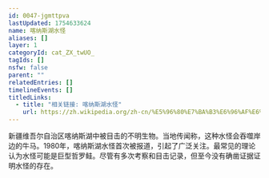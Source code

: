 ```yaml
---
id: 0047-jgmttpva
lastUpdated: 1754633624
name: 喀纳斯湖水怪
aliases: []
layer: 1
categoryId: cat_ZX_twUO_
tagIds: []
nsfw: false
parent: ""
relatedEntries: []
timelineEvents: []
titledLinks:
  - title: "相关链接: 喀纳斯湖水怪"
    url: https://zh.wikipedia.org/zh-cn/%E5%96%80%E7%BA%B3%E6%96%AF%E6%B9%96%E6%B0%B4%E6%80%AA
---
```


新疆维吾尔自治区喀纳斯湖中被目击的不明生物。当地传闻称，这种水怪会吞噬岸边的牛马。1980年，喀纳斯湖水怪首次被报道，引起了广泛关注。最常见的理论认为水怪可能是巨型哲罗鲑。尽管有多次考察和目击记录，但至今没有确凿证据证明水怪的存在。